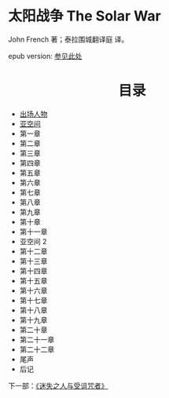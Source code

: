 # 太阳战争 The Solar War

John French 著；泰拉围城翻译庭 译。

epub version: [参见此处](The%20Solar%20War-CN.epub)

<div align="center">
<h1>目录</h1>
</div>

- [出场人物](DramatisPersonae.md)
- [亚空间](TheWarp1.md)
- 第一章
- 第二章
- 第三章
- 第四章
- 第五章
- 第六章
- 第七章
- 第八章
- 第九章
- 第十章
- 第十一章
- 亚空间 2
- 第十二章
- 第十三章
- 第十四章
- 第十五章
- 第十六章
- 第十七章
- 第十八章
- 第十九章
- 第二十章
- 第二十一章
- 第二十二章
- 尾声
- 后记

下一部：[《迷失之人与受诅咒者》](/../TheLostAndTheDamned/TheLostAndTheDamnedIndex.md)
